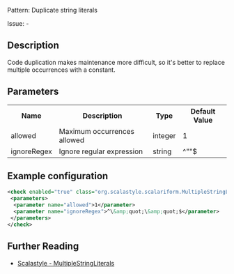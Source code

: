 Pattern: Duplicate string literals

Issue: -

## Description

Code duplication makes maintenance more difficult, so it's better to replace multiple occurrences with a constant.

## Parameters
<table><tr><th>Name</th><th>Description</th><th>Type</th><th>Default Value</th></tr><tr><td>allowed</td>
        <td>Maximum occurrences allowed</td>
        <td>integer</td>
        <td>1</td>
      </tr><tr><td>ignoreRegex</td>
        <td>Ignore regular expression</td>
        <td>string</td>
        <td>^""$</td>
      </tr></table>

## Example configuration

```xml
<check enabled="true" class="org.scalastyle.scalariform.MultipleStringLiteralsChecker" level="warning">
 <parameters>
  <parameter name="allowed">1</parameter>
  <parameter name="ignoreRegex">^\&amp;quot;\&amp;quot;$</parameter>
 </parameters>
</check>
```
<a name="org_scalastyle_scalariform_NamedArgumentChecker" />

## Further Reading

* [Scalastyle - MultipleStringLiterals](https://scalastyle.beautiful-scala.com/rules-1.5.0.html#org_scalastyle_scalariform_MultipleStringLiteralsChecker)